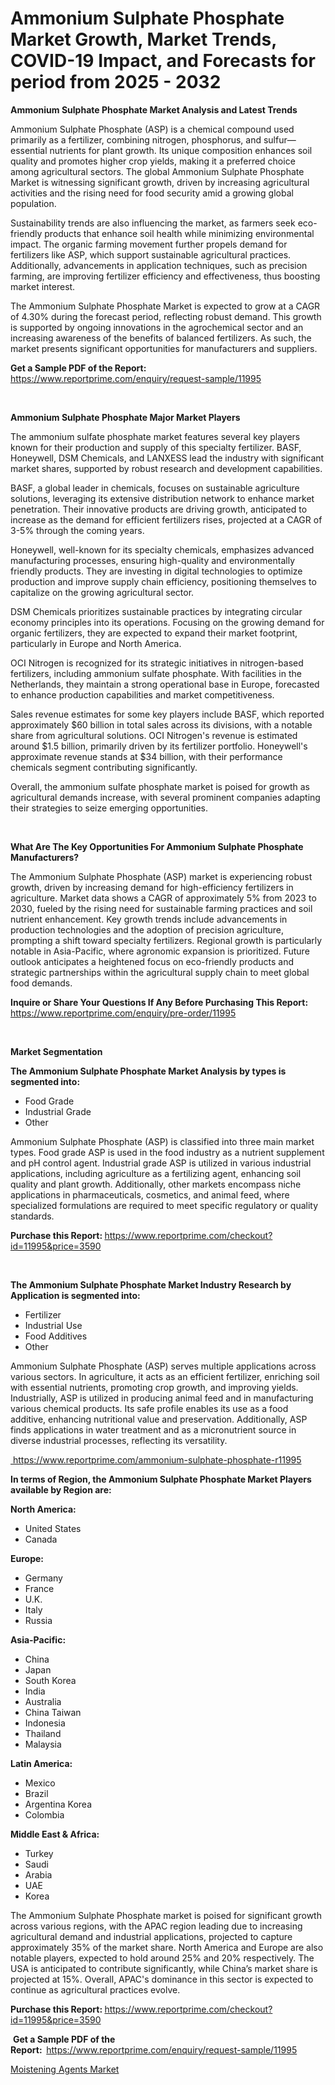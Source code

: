 <p><h1>Ammonium Sulphate Phosphate Market Growth, Market Trends, COVID-19 Impact, and Forecasts for period from 2025 - 2032</h1></p><p><strong>Ammonium Sulphate Phosphate Market Analysis and Latest Trends</strong></p>
<p><p>Ammonium Sulphate Phosphate (ASP) is a chemical compound used primarily as a fertilizer, combining nitrogen, phosphorus, and sulfur—essential nutrients for plant growth. Its unique composition enhances soil quality and promotes higher crop yields, making it a preferred choice among agricultural sectors. The global Ammonium Sulphate Phosphate Market is witnessing significant growth, driven by increasing agricultural activities and the rising need for food security amid a growing global population. </p><p>Sustainability trends are also influencing the market, as farmers seek eco-friendly products that enhance soil health while minimizing environmental impact. The organic farming movement further propels demand for fertilizers like ASP, which support sustainable agricultural practices. Additionally, advancements in application techniques, such as precision farming, are improving fertilizer efficiency and effectiveness, thus boosting market interest. </p><p>The Ammonium Sulphate Phosphate Market is expected to grow at a CAGR of 4.30% during the forecast period, reflecting robust demand. This growth is supported by ongoing innovations in the agrochemical sector and an increasing awareness of the benefits of balanced fertilizers. As such, the market presents significant opportunities for manufacturers and suppliers.</p></p>
<p><strong>Get a Sample PDF of the Report:&nbsp;</strong> <a href="https://www.reportprime.com/enquiry/request-sample/11995?utm_campaign=3256&utm_medium=2&utm_source=Github&utm_content=ia&utm_term=17032025&utm_id=ammonium-sulphate-phosphate">https://www.reportprime.com/enquiry/request-sample/11995</a></p>
<p>&nbsp;</p>
<p><strong>Ammonium Sulphate Phosphate Major Market Players</strong></p>
<p><p>The ammonium sulfate phosphate market features several key players known for their production and supply of this specialty fertilizer. BASF, Honeywell, DSM Chemicals, and LANXESS lead the industry with significant market shares, supported by robust research and development capabilities.</p><p>BASF, a global leader in chemicals, focuses on sustainable agriculture solutions, leveraging its extensive distribution network to enhance market penetration. Their innovative products are driving growth, anticipated to increase as the demand for efficient fertilizers rises, projected at a CAGR of 3-5% through the coming years.</p><p>Honeywell, well-known for its specialty chemicals, emphasizes advanced manufacturing processes, ensuring high-quality and environmentally friendly products. They are investing in digital technologies to optimize production and improve supply chain efficiency, positioning themselves to capitalize on the growing agricultural sector.</p><p>DSM Chemicals prioritizes sustainable practices by integrating circular economy principles into its operations. Focusing on the growing demand for organic fertilizers, they are expected to expand their market footprint, particularly in Europe and North America.</p><p>OCI Nitrogen is recognized for its strategic initiatives in nitrogen-based fertilizers, including ammonium sulfate phosphate. With facilities in the Netherlands, they maintain a strong operational base in Europe, forecasted to enhance production capabilities and market competitiveness.</p><p>Sales revenue estimates for some key players include BASF, which reported approximately $60 billion in total sales across its divisions, with a notable share from agricultural solutions. OCI Nitrogen's revenue is estimated around $1.5 billion, primarily driven by its fertilizer portfolio. Honeywell's approximate revenue stands at $34 billion, with their performance chemicals segment contributing significantly.</p><p>Overall, the ammonium sulfate phosphate market is poised for growth as agricultural demands increase, with several prominent companies adapting their strategies to seize emerging opportunities.</p></p>
<p>&nbsp;</p>
<p><strong>What Are The Key Opportunities For Ammonium Sulphate Phosphate Manufacturers?</strong></p>
<p><p>The Ammonium Sulphate Phosphate (ASP) market is experiencing robust growth, driven by increasing demand for high-efficiency fertilizers in agriculture. Market data shows a CAGR of approximately 5% from 2023 to 2030, fueled by the rising need for sustainable farming practices and soil nutrient enhancement. Key growth trends include advancements in production technologies and the adoption of precision agriculture, prompting a shift toward specialty fertilizers. Regional growth is particularly notable in Asia-Pacific, where agronomic expansion is prioritized. Future outlook anticipates a heightened focus on eco-friendly products and strategic partnerships within the agricultural supply chain to meet global food demands.</p></p>
<p><strong>Inquire or Share Your Questions If Any Before Purchasing This Report:</strong> <a href="https://www.reportprime.com/enquiry/pre-order/11995?utm_campaign=3256&utm_medium=2&utm_source=Github&utm_content=ia&utm_term=17032025&utm_id=ammonium-sulphate-phosphate">https://www.reportprime.com/enquiry/pre-order/11995</a></p>
<p>&nbsp;</p>
<p><strong>Market Segmentation</strong></p>
<p><strong>The Ammonium Sulphate Phosphate Market Analysis by types is segmented into:</strong></p>
<p><ul><li>Food Grade</li><li>Industrial Grade</li><li>Other</li></ul></p>
<p><p>Ammonium Sulphate Phosphate (ASP) is classified into three main market types. Food grade ASP is used in the food industry as a nutrient supplement and pH control agent. Industrial grade ASP is utilized in various industrial applications, including agriculture as a fertilizing agent, enhancing soil quality and plant growth. Additionally, other markets encompass niche applications in pharmaceuticals, cosmetics, and animal feed, where specialized formulations are required to meet specific regulatory or quality standards.</p></p>
<p><strong>Purchase this Report:&nbsp;</strong><a href="https://www.reportprime.com/checkout?id=11995&price=3590&utm_campaign=3256&utm_medium=2&utm_source=Github&utm_content=ia&utm_term=17032025&utm_id=ammonium-sulphate-phosphate">https://www.reportprime.com/checkout?id=11995&price=3590</a></p>
<p>&nbsp;</p>
<p><strong>The Ammonium Sulphate Phosphate Market Industry Research by Application is segmented into:</strong></p>
<p><ul><li>Fertilizer</li><li>Industrial Use</li><li>Food Additives</li><li>Other</li></ul></p>
<p><p>Ammonium Sulphate Phosphate (ASP) serves multiple applications across various sectors. In agriculture, it acts as an efficient fertilizer, enriching soil with essential nutrients, promoting crop growth, and improving yields. Industrially, ASP is utilized in producing animal feed and in manufacturing various chemical products. Its safe profile enables its use as a food additive, enhancing nutritional value and preservation. Additionally, ASP finds applications in water treatment and as a micronutrient source in diverse industrial processes, reflecting its versatility.</p></p>
<p><a href="https://www.reportprime.com/ammonium-sulphate-phosphate-r11995?utm_campaign=3256&utm_medium=2&utm_source=Github&utm_content=ia&utm_term=17032025&utm_id=ammonium-sulphate-phosphate">&nbsp;https://www.reportprime.com/ammonium-sulphate-phosphate-r11995</a></p>
<p><strong>In terms of Region, the Ammonium Sulphate Phosphate Market Players available by Region are:</strong></p>
<p>
    <p> <strong> North America: </strong>
        <ul>
            <li>United States</li>
            <li>Canada</li>
        </ul>
        </p> 
    <p> <strong> Europe: </strong>
        <ul>
            <li>Germany</li>
            <li>France</li>
            <li>U.K.</li>
            <li>Italy</li>
            <li>Russia</li>
        </ul>
        </p> 
    <p> <strong> Asia-Pacific: </strong>
        <ul>
            <li>China</li>
            <li>Japan</li>
            <li>South Korea</li>
            <li>India</li>
            <li>Australia</li>
            <li>China Taiwan</li>
            <li>Indonesia</li>
            <li>Thailand</li>
            <li>Malaysia</li>
        </ul>
        </p> 
    <p> <strong> Latin America: </strong>
        <ul>
            <li>Mexico</li>
            <li>Brazil</li>
            <li>Argentina Korea</li>
            <li>Colombia</li>
        </ul>
        </p> 
    <p> <strong> Middle East & Africa: </strong>
        <ul>
            <li>Turkey</li>
            <li>Saudi</li>
            <li>Arabia</li>
            <li>UAE</li>
            <li>Korea</li>
        </ul>
    </p>
    </p>
<p><p>The Ammonium Sulphate Phosphate market is poised for significant growth across various regions, with the APAC region leading due to increasing agricultural demand and industrial applications, projected to capture approximately 35% of the market share. North America and Europe are also notable players, expected to hold around 25% and 20% respectively. The USA is anticipated to contribute significantly, while China’s market share is projected at 15%. Overall, APAC's dominance in this sector is expected to continue as agricultural practices evolve.</p></p>
<p><strong>Purchase this Report: </strong><a href="https://www.reportprime.com/checkout?id=11995&price=3590&utm_campaign=3256&utm_medium=2&utm_source=Github&utm_content=ia&utm_term=17032025&utm_id=ammonium-sulphate-phosphate">https://www.reportprime.com/checkout?id=11995&price=3590</a></p>
<p>&nbsp;<strong>Get a Sample PDF of the Report:&nbsp;&nbsp;</strong><a href="https://www.reportprime.com/enquiry/request-sample/11995?utm_campaign=3256&utm_medium=2&utm_source=Github&utm_content=ia&utm_term=17032025&utm_id=ammonium-sulphate-phosphate">https://www.reportprime.com/enquiry/request-sample/11995</a></p>
<p><strong></strong></p>
<p><p><a href="https://github.com/briandahm87/Market-Research-Report-List-1/blob/main/moistening-agents-market.md?utm_campaign=3256&utm_medium=2&utm_source=Github&utm_content=ia&utm_term=17032025&utm_id=ammonium-sulphate-phosphate">Moistening Agents Market</a></p></p>